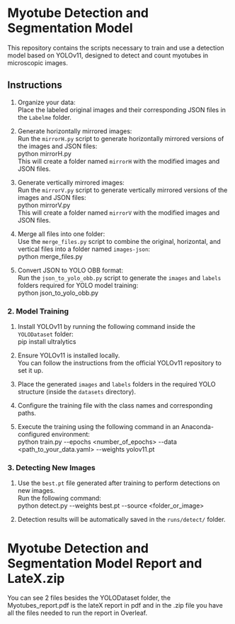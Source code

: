 # Myotube Detection and Segmentation Model

This repository contains the scripts necessary to train and use a detection model based on YOLOv11, designed to detect and count myotubes in microscopic images.

## Instructions

1. Organize your data:  
   Place the labeled original images and their corresponding JSON files in the `Labelme` folder.

2. Generate horizontally mirrored images:  
   Run the `mirrorH.py` script to generate horizontally mirrored versions of the images and JSON files:  
   python mirrorH.py  
   This will create a folder named `mirrorH` with the modified images and JSON files.

3. Generate vertically mirrored images:  
   Run the `mirrorV.py` script to generate vertically mirrored versions of the images and JSON files:  
   python mirrorV.py  
   This will create a folder named `mirrorV` with the modified images and JSON files.

4. Merge all files into one folder:  
   Use the `merge_files.py` script to combine the original, horizontal, and vertical files into a folder named `images-json`:  
   python merge_files.py  

5. Convert JSON to YOLO OBB format:  
   Run the `json_to_yolo_obb.py` script to generate the `images` and `labels` folders required for YOLO model training:  
   python json_to_yolo_obb.py  

### 2. Model Training

1. Install YOLOv11 by running the following command inside the `YOLODataset` folder:  
   pip install ultralytics

2. Ensure YOLOv11 is installed locally.  
   You can follow the instructions from the official YOLOv11 repository to set it up.  

3. Place the generated `images` and `labels` folders in the required YOLO structure (inside the `datasets` directory).  

4. Configure the training file with the class names and corresponding paths.  

5. Execute the training using the following command in an Anaconda-configured environment:  
   python train.py --epochs <number_of_epochs> --data <path_to_your_data.yaml> --weights yolov11.pt  


### 3. Detecting New Images

1. Use the `best.pt` file generated after training to perform detections on new images.  
   Run the following command:  
   python detect.py --weights best.pt --source <folder_or_image>  

2. Detection results will be automatically saved in the `runs/detect/` folder.

# Myotube Detection and Segmentation Model Report and LateX.zip
You can see 2 files besides the YOLODataset folder, the Myotubes_report.pdf is the lateX report in pdf and in the .zip file you have all the files needed to run the report in Overleaf.
